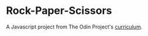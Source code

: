 # Rock-Paper-Scissors
A Javascript project from The Odin Project's <a href="https://www.theodinproject.com/courses/web-development-101/lessons/rock-paper-scissors">curriculum</a>.
